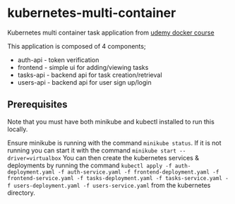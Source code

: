 # kubernetes-multi-container
Kubernetes multi container task application from [udemy docker course](https://www.udemy.com/course/docker-kubernetes-the-practical-guide/)

This application is composed of 4 components;
- auth-api - token verification
- frontend - simple ui for adding/viewing tasks
- tasks-api - backend api for task creation/retrieval
- users-api - backend api for user sign up/login

## Prerequisites
Note that you must have both minikube and kubectl installed to run this locally.

Ensure minikube is running with the command `minikube status`. If it is not running you can start it with the command `minikube start --driver=virtualbox`
You can then create the kubernetes services & deployments by running the command `kubectl apply -f auth-deployment.yaml -f auth-service.yaml -f frontend-deployment.yaml -f frontend-service.yaml -f tasks-deployment.yaml -f tasks-service.yaml -f users-deployment.yaml -f users-service.yaml` from the kubernetes directory.